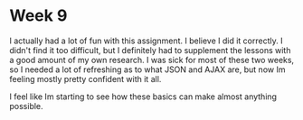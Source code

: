 # Week 9

I actually had a lot of fun with this assignment. I believe I did it correctly. I didn't find it too difficult, but I definitely had to supplement the lessons with a good amount of my own research. I was sick for most of these two weeks, so I needed a lot of refreshing as to what JSON and AJAX are, but now Im feeling mostly pretty confident with it all.

I feel like Im starting to see how these basics can make almost anything possible.
